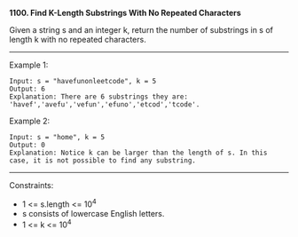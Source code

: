 **1100. Find K-Length Substrings With No Repeated Characters**

Given a string s and an integer k, return the number of substrings in s of length k with no repeated characters.

*** 

Example 1:
```
Input: s = "havefunonleetcode", k = 5
Output: 6
Explanation: There are 6 substrings they are: 'havef','avefu','vefun','efuno','etcod','tcode'.
```
Example 2:
```
Input: s = "home", k = 5
Output: 0
Explanation: Notice k can be larger than the length of s. In this case, it is not possible to find any substring.
``` 
***
Constraints:

- 1 <= s.length <= 10<sup>4</sup>
- s consists of lowercase English letters.
- 1 <= k <= 10<sup>4</sup>